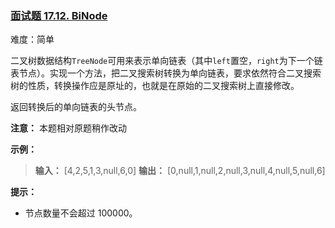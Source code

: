 ### [面试题 17.12. BiNode](https://leetcode.cn/problems/binode-lcci/)

难度：简单

二叉树数据结构`TreeNode`可用来表示单向链表（其中`left`置空，`right`为下一个链表节点）。实现一个方法，把二叉搜索树转换为单向链表，要求依然符合二叉搜索树的性质，转换操作应是原址的，也就是在原始的二叉搜索树上直接修改。

返回转换后的单向链表的头节点。

**注意：** 本题相对原题稍作改动

**示例：**

> **输入：**  [4,2,5,1,3,null,6,0]
> **输出：**  [0,null,1,null,2,null,3,null,4,null,5,null,6]

**提示：**

- 节点数量不会超过 100000。
